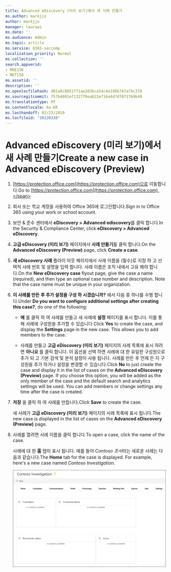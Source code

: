 ```yaml
---
title: Advanced eDiscovery (미리 보기)에서 새 사례 만들기
ms.author: markjjo
author: markjjo
manager: laurawi
ms.date: ''
ms.audience: Admin
ms.topic: article
ms.service: O365-seccomp
localization_priority: Normal
ms.collection: ''
search.appverid:
- MOE150
- MET150
ms.assetid: ''
description: ''
ms.openlocfilehash: d01a0c8951ff1ae203bca54c4e196b747a79c378
ms.sourcegitcommit: f57b4001ef1327f0ea622e716a4d7d78f1769b49
ms.translationtype: MT
ms.contentlocale: ko-KR
ms.lasthandoff: 02/23/2019
ms.locfileid: "30220338"
---
```

# <a name="create-a-new-case-in-advanced-ediscovery-preview"></a><span data-ttu-id="c26f9-102">Advanced eDiscovery (미리 보기)에서 새 사례 만들기</span><span class="sxs-lookup"><span data-stu-id="c26f9-102">Create a new case in Advanced eDiscovery (Preview)</span></span>    

1. <span data-ttu-id="c26f9-103">[https://protection.office.com](https://protection.office.com)으로 이동합니다.</span><span class="sxs-lookup"><span data-stu-id="c26f9-103">Go to [https://protection.office.com](https://protection.office.com).</span></span>
    
2. <span data-ttu-id="c26f9-104">회사 또는 학교 계정을 사용하여 Office 365에 로그인합니다.</span><span class="sxs-lookup"><span data-stu-id="c26f9-104">Sign in to Office 365 using your work or school account.</span></span>
    
3. <span data-ttu-id="c26f9-105">보안 & 준수 센터에서 **eDiscovery > Advanced ediscovery**를 클릭 합니다.</span><span class="sxs-lookup"><span data-stu-id="c26f9-105">In the Security & Compliance Center, click **eDiscovery > Advanced eDiscovery**.</span></span>
 
4. <span data-ttu-id="c26f9-106">**고급 eDiscovery (미리 보기)** 페이지에서 **사례 만들기**를 클릭 합니다.</span><span class="sxs-lookup"><span data-stu-id="c26f9-106">On the **Advanced eDiscovery (Preview)** page, click **Create a case**.</span></span>
    
5. <span data-ttu-id="c26f9-p101">**새 eDiscovery 사례** 플라이 아웃 페이지에서 사례 이름을 (필수)로 지정 하 고 선택적 사례 번호 및 설명을 입력 합니다. 사례 이름은 조직 내에서 고유 해야 합니다.</span><span class="sxs-lookup"><span data-stu-id="c26f9-p101">On the **New eDiscovery case** flyout page, give the case a name (required), and then type an optional case number and description. Note that the case name must be unique in your organization.</span></span>

6. <span data-ttu-id="c26f9-109">**이 사례를 만든 후 추가 설정을 구성 하 시겠습니까?** 에서 다음 중 하나를 수행 합니다.</span><span class="sxs-lookup"><span data-stu-id="c26f9-109">Under **Do you want to configure additional settings after creating this case?**, do one of the following:</span></span>

    - <span data-ttu-id="c26f9-p102">**예** 를 클릭 하 여 사례를 만들고 새 사례에 **설정** 페이지를 표시 합니다. 이를 통해 사례에 구성원을 추가할 수 있습니다.</span><span class="sxs-lookup"><span data-stu-id="c26f9-p102">Click **Yes** to create the case, and display the **Settings** page in the new case. This allows you to add members to the case.</span></span>
    
    - <span data-ttu-id="c26f9-p103">사례를 만들고 **고급 eDiscovery (미리 보기)** 페이지의 사례 목록에 표시 하려면 **아니요** 를 클릭 합니다. 이 옵션을 선택 하면 사례에 대 한 유일한 구성원으로 추가 되 고 기본 검색 및 분석 설정이 사용 됩니다. 사례를 만든 후 언제 든 지 구성원을 추가 하거나 설정을 변경할 수 있습니다.</span><span class="sxs-lookup"><span data-stu-id="c26f9-p103">Click **No** to just create the case and display it in the list of cases on the **Advanced eDiscovery (Preview)** page. If you choose this option, you will be added as the only member of the case and the default search and analytics settings will be used. You can add members or change settings any time after the case is created.</span></span>

7. <span data-ttu-id="c26f9-115">**저장** 을 클릭 하 여 사례를 만듭니다.</span><span class="sxs-lookup"><span data-stu-id="c26f9-115">Click **Save** to create the case.</span></span>

    <span data-ttu-id="c26f9-116">새 사례가 **고급 eDiscovery (미리 보기)** 페이지의 사례 목록에 표시 됩니다.</span><span class="sxs-lookup"><span data-stu-id="c26f9-116">The new case is displayed in the list of cases on the **Advanced eDiscovery (Preview)** page.</span></span> 

8. <span data-ttu-id="c26f9-117">사례를 열려면 사례 이름을 클릭 합니다.</span><span class="sxs-lookup"><span data-stu-id="c26f9-117">To open a case, click the name of the case.</span></span> 

    <span data-ttu-id="c26f9-p104">사례에 대 한 **홈** 탭이 표시 됩니다. 예를 들어 *Contoso 조사*라는 새로운 사례는 다음과 같습니다.</span><span class="sxs-lookup"><span data-stu-id="c26f9-p104">The **Home** tab for the case is displayed. For example, here's a new case named *Contoso Investigation*.</span></span>

    ![Advanced eDiscovery에서 새 사례에 대 한 홈 탭](../media/newAeDcase.png)
